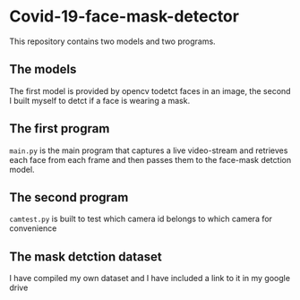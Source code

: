 # Covid-19-face-mask-detector

This repository contains two models  and two programs.

## The models

The first model is provided by opencv todetct faces in an image, the second I built myself to detct if a face is wearing a mask.
 
## The first program

`main.py` is the main program that captures a live video-stream and retrieves each face from each frame and then passes them to the face-mask detction model.

## The second program
`camtest.py` is built to test which camera id belongs to which camera for convenience

## The mask detction dataset

I have compiled my own dataset and I have included a link to it in my google drive
